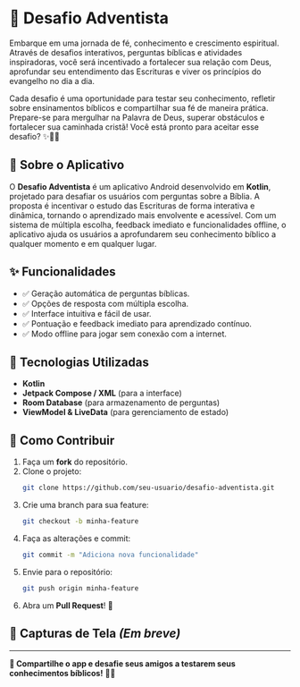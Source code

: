 # 📖 Desafio Adventista

Embarque em uma jornada de fé, conhecimento e crescimento espiritual. Através de desafios interativos, perguntas bíblicas e atividades inspiradoras, você será incentivado a fortalecer sua relação com Deus, aprofundar seu entendimento das Escrituras e viver os princípios do evangelho no dia a dia.

Cada desafio é uma oportunidade para testar seu conhecimento, refletir sobre ensinamentos bíblicos e compartilhar sua fé de maneira prática. Prepare-se para mergulhar na Palavra de Deus, superar obstáculos e fortalecer sua caminhada cristã! Você está pronto para aceitar esse desafio? ✨📖🙏

## 📱 Sobre o Aplicativo

O **Desafio Adventista** é um aplicativo Android desenvolvido em **Kotlin**, projetado para desafiar os usuários com perguntas sobre a Bíblia. A proposta é incentivar o estudo das Escrituras de forma interativa e dinâmica, tornando o aprendizado mais envolvente e acessível. Com um sistema de múltipla escolha, feedback imediato e funcionalidades offline, o aplicativo ajuda os usuários a aprofundarem seu conhecimento bíblico a qualquer momento e em qualquer lugar.

## ✨ Funcionalidades
- ✅ Geração automática de perguntas bíblicas.
- ✅ Opções de resposta com múltipla escolha.
- ✅ Interface intuitiva e fácil de usar.
- ✅ Pontuação e feedback imediato para aprendizado contínuo.
- ✅ Modo offline para jogar sem conexão com a internet.

## 🚀 Tecnologias Utilizadas
- **Kotlin**
- **Jetpack Compose / XML** (para a interface)
- **Room Database** (para armazenamento de perguntas)
- **ViewModel & LiveData** (para gerenciamento de estado)

## 📌 Como Contribuir
1. Faça um **fork** do repositório.
2. Clone o projeto:
   ```bash
   git clone https://github.com/seu-usuario/desafio-adventista.git
   ```
3. Crie uma branch para sua feature:
   ```bash
   git checkout -b minha-feature
   ```
4. Faça as alterações e commit:
   ```bash
   git commit -m "Adiciona nova funcionalidade"
   ```
5. Envie para o repositório:
   ```bash
   git push origin minha-feature
   ```
6. Abra um **Pull Request**! 🚀

## 📱 Capturas de Tela *(Em breve)*

---

**📢 Compartilhe o app e desafie seus amigos a testarem seus conhecimentos bíblicos!** 🙏✨
